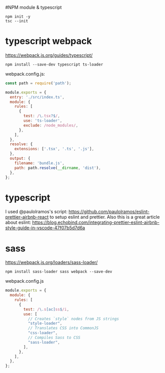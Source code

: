 #NPM module & typescript
```
npm init -y
tsc --init
```
# typescript webpack
https://webpack.js.org/guides/typescript/
```shell script
npm install --save-dev typescript ts-loader
```


webpack.config.js:
```javascript
const path = require('path');

module.exports = {
  entry: './src/index.ts',
  module: {
    rules: [
      {
        test: /\.tsx?$/,
        use: 'ts-loader',
        exclude: /node_modules/,
      },
    ],
  },
  resolve: {
    extensions: ['.tsx', '.ts', '.js'],
  },
  output: {
    filename: 'bundle.js',
    path: path.resolve(__dirname, 'dist'),
  },
};
```

# typescript
I used @paulolramos's script: https://github.com/paulolramos/eslint-prettier-airbnb-react to setup eslint and prettier. Also this is a great article about eslint:
https://blog.echobind.com/integrating-prettier-eslint-airbnb-style-guide-in-vscode-47f07b5d7d6a 


# sass
https://webpack.js.org/loaders/sass-loader/

```shell script
npm install sass-loader sass webpack --save-dev
```

webpack.config.js

```javascript
module.exports = {
  module: {
    rules: [
      {
        test: /\.s[ac]ss$/i,
        use: [
          // Creates `style` nodes from JS strings
          "style-loader",
          // Translates CSS into CommonJS
          "css-loader",
          // Compiles Sass to CSS
          "sass-loader",
        ],
      },
    ],
  },
};
```


